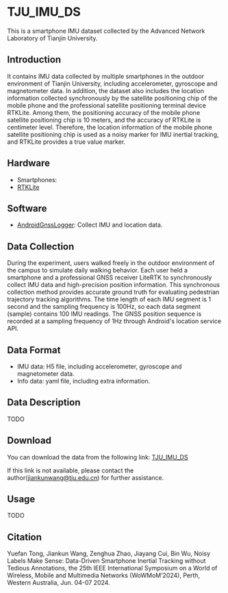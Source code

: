 # TJU_IMU_DS

This is a smartphone IMU dataset collected by the Advanced Network Laboratory of Tianjin University. 

## Introduction
It contains IMU data collected by multiple smartphones in the outdoor environment of Tianjin University, including accelerometer, gyroscope and magnetometer data. 
In addition, the dataset also includes the location information collected synchronously by the satellite positioning chip of the mobile phone and the professional satellite positioning terminal device RTKLite.
Among them, the positioning accuracy of the mobile phone satellite positioning chip is 10 meters, and the accuracy of RTKLite is centimeter level.
Therefore, the location information of the mobile phone satellite positioning chip is used as a noisy marker for IMU inertial tracking, and RTKLite provides a true value marker.

## Hardware

- Smartphones: 
- [RTKLite](https://www.qxwz.com/products/litertk2)

## Software

- [AndroidGnssLogger](https://play.google.com/store/apps/details?id=com.google.android.apps.location.gps.gnsslogger): Collect IMU and location data.

## Data Collection
During the experiment, users walked freely in the outdoor environment of the campus to simulate daily walking behavior. Each user held a smartphone and a professional GNSS receiver LiteRTK to synchronously collect IMU data and high-precision position information. This synchronous collection method provides accurate ground truth for evaluating pedestrian trajectory tracking algorithms. The time length of each IMU segment is 1 second and the sampling frequency is 100Hz, so each data segment (sample) contains 100 IMU readings. The GNSS position sequence is recorded at a sampling frequency of 1Hz through Android's location service API.

## Data Format

- IMU data: H5 file, including accelerometer, gyroscope and magnetometer data.
- Info data: yaml file, including extra information.

## Data Description
TODO

## Download

You can download the data from the following link: [TJU_IMU_DS](https://drive.google.com/file/d/1sFQ2tn3P3tF2SfuA1Vkcy_ofJf8QZw3c/view?usp=sharing)

If this link is not available, please contact the author(jiankunwang@tju.edu.cn) for further assistance.

## Usage
TODO

## Citation
Yuefan Tong, Jiankun Wang, Zenghua Zhao, Jiayang Cui, Bin Wu, Noisy Labels Make Sense: Data-Driven Smartphone Inertial Tracking without Tedious Annotations, the 25th IEEE International Symposium on a World of Wireless, Mobile and Multimedia Networks (WoWMoM’2024), Perth, Western Australia, Jun. 04-07 2024.